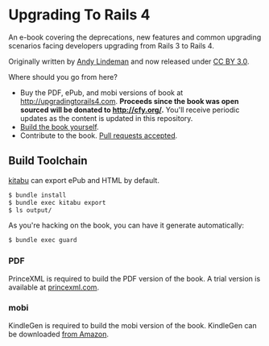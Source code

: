 # Upgrading To Rails 4

An e-book covering the deprecations, new features and common upgrading
scenarios facing developers upgrading from Rails 3 to Rails 4.

Originally written by [Andy Lindeman](http://andylindeman.com) and now released
under [CC BY 3.0](http://creativecommons.org/licenses/by/3.0/).

Where should you go from here?
* Buy the PDF, ePub, and mobi versions of book at
  <http://upgradingtorails4.com>. **Proceeds since the book was open sourced
  will be donated to <http://cfy.org/>.** You'll receive periodic updates
  as the content is updated in this repository.
* [Build the book yourself](#build-toolchain).
* Contribute to the book. [Pull requests
  accepted](https://github.com/alindeman/upgradingtorails4/pulls).

## Build Toolchain

[kitabu](https://github.com/fnando/kitabu) can export ePub and HTML by default.

```bash
$ bundle install
$ bundle exec kitabu export
$ ls output/
```

As you're hacking on the book, you can have it generate automatically:

```bash
$ bundle exec guard
```

### PDF

PrinceXML is required to build the PDF version of the book. A trial version is
available at [princexml.com](http://www.princexml.com/download/).

### mobi

KindleGen is required to build the mobi version of the book. KindleGen can be
downloaded [from
Amazon](http://www.amazon.com/gp/feature.html?docId=1000765211).
